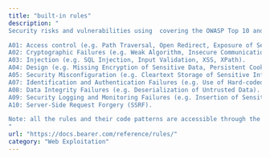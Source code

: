 ```yaml
---
title: "built-in rules"
description: "
Security risks and vulnerabilities using  covering the OWASP Top 10 and CWE Top 25, such as:

A01: Access control (e.g. Path Traversal, Open Redirect, Exposure of Sensitive Information).
A02: Cryptographic Failures (e.g. Weak Algorithm, Insecure Communication).
A03: Injection (e.g. SQL Injection, Input Validation, XSS, XPath).
A04: Design (e.g. Missing Encryption of Sensitive Data, Persistent Cookies Containing Sensitive Information).
A05: Security Misconfiguration (e.g. Cleartext Storage of Sensitive Information in a Cookie or JWT).
A07: Identification and Authentication Failures (e.g. Use of Hard-coded Password, Improper Certificate Validation).
A08: Data Integrity Failures (e.g. Deserialization of Untrusted Data).
A09: Security Logging and Monitoring Failures (e.g. Insertion of Sensitive Information into Log File).
A10: Server-Side Request Forgery (SSRF).

Note: all the rules and their code patterns are accessible through the documentation.
"
url: "https://docs.bearer.com/reference/rules/"
category: "Web Exploitation"
---
```

